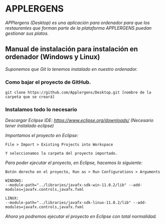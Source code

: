 # APPLERGENS
_APPlergens (Desktop) es una aplicación para ordenador para que los restaurantes que forman parte de la plataforma APPLERGENS puedan gestionar sus platos._
## Manual de instalación para instalación en ordenador (Windows y Linux) 
_Suponemos que Git lo tenemos instalado en nuestro ordenador._
### Como bajar el proyecto de GitHub.
```
git clone https://github.com/Applergens/Desktop.git [nombre de la carpeta que se creará]
```
### Instalamos todo lo necesario
_Descargar Eclipse IDE: https://www.eclipse.org/downloads/ (Necesario tener instalado eclipse)_

_Importamos el proyecto en Eclipse:_
```
File > Import > Existing Projects into Workspace

Y seleccionamos la carpeta del proyecto importado.
```
_Para poder ejecutar el proyecto, en Eclipse, hacemos lo siguiente:_
```
Botón derecho en el proyecto, Run as > Run Configurations > Arguments

WINDOWS:
--module-path="../libraries/javafx-sdk-win-11.0.2/lib" --add-modules=javafx.controls,javafx.fxml

LINUX:
--module-path="../libraries/javafx-sdk-linux-11.0.2/lib" --add-modules=javafx.controls,javafx.fxml
```
_Ahora ya podremos ejecutar el proyecto en Eclipse con total normalidad._
